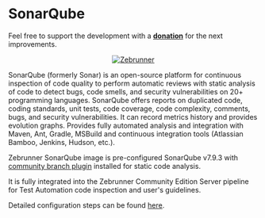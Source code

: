 # SonarQube

Feel free to support the development with a [**donation**](https://www.paypal.com/donate?hosted_button_id=JLQ4U468TWQPS) for the next improvements.

<p align="center">
  <a href="https://zebrunner.com/"><img alt="Zebrunner" src="https://github.com/zebrunner/zebrunner/raw/master/docs/img/zebrunner_intro.png"></a>
</p>

SonarQube (formerly Sonar) is an open-source platform for continuous inspection of code quality to perform automatic reviews with static analysis of code to detect bugs, code smells, and security vulnerabilities on 20+ programming languages. SonarQube offers reports on duplicated code, coding standards, unit tests, code coverage, code complexity, comments, bugs, and security vulnerabilities.
It can record metrics history and provides evolution graphs. Provides fully automated analysis and integration with Maven, Ant, Gradle, MSBuild and continuous integration tools (Atlassian Bamboo, Jenkins, Hudson, etc.).

Zebrunner SonarQube image is pre-configured SonarQube v7.9.3 with [community branch plugin](https://github.com/mc1arke/sonarqube-community-branch-plugin) installed for static code analysis.

It is fully integrated into the Zebrunner Community Edition Server pipeline for Test Automation code inspection and user's guidelines.

Detailed configuration steps can be found [here](https://zebrunner.github.io/community-edition/config-guide/#sonarqube-integration).
